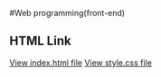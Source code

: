#Web programming(front-end)

## HTML Link

[View index.html file](./index.html) 
[View style.css file](./style.css) 




